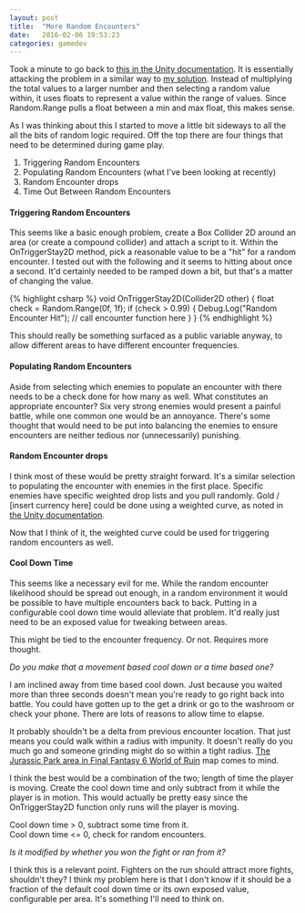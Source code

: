 ```yaml
---
layout: post
title:  "More Random Encounters"
date:   2016-02-06 19:53:23
categories: gamedev  
---
```

Took a minute to go back to [this in the Unity documentation](http://docs.unity3d.com/Manual/RandomNumbers.html). It is essentially attacking the problem in a similar way to [my solution](../03/random-encounters.html). Instead of multiplying the total values to a larger number and then selecting a random value within, it uses floats to represent a value within the range of values. Since Random.Range pulls a float between a min and max float, this makes sense.

As I was thinking about this I started to move a little bit sideways to all the all the bits of random logic required. Off the top there are four things that need to be determined during game play.

1. Triggering Random Encounters
2. Populating Random Encounters (what I've been looking at recently)
3. Random Encounter drops
4. Time Out Between Random Encounters

#### Triggering Random Encounters

This seems like a basic enough problem, create a Box Collider 2D around an area (or create a compound collider) and attach a script to it. Within the OnTriggerStay2D method, pick a reasonable value to be a "hit" for a random encounter. I tested out with the following and it seems to hitting about once a second. It'd certainly needed to be ramped down a bit, but that's a matter of changing the value.

{% highlight csharp %}
void OnTriggerStay2D(Collider2D other)
{
		float check = Random.Range(0f, 1f);
		if (check > 0.99)
		{
				Debug.Log("Random Encounter Hit");
				// call encounter function here
		}
}
{% endhighlight %}

This should really be something surfaced as a public variable anyway, to allow different areas to have different encounter frequencies.

#### Populating Random Encounters

Aside from selecting which enemies to populate an encounter with there needs to be a check done for how many as well. What constitutes an appropriate encounter? Six very strong enemies would present a painful battle, while one common one would be an annoyance. There's some thought that would need to be put into balancing the enemies to ensure encounters are neither tedious nor (unnecessarily) punishing.

#### Random Encounter drops

I think most of these would be pretty straight forward. It's a similar selection to populating the encounter with enemies in the first place. Specific enemies have specific weighted drop lists and you pull randomly. Gold / [insert currency here] could be done using a weighted curve, as noted in [the Unity documentation](http://docs.unity3d.com/Manual/RandomNumbers.html).

Now that I think of it, the weighted curve could be used for triggering random encounters as well.

#### Cool Down Time

This seems like a necessary evil for me. While the random encounter likelihood should be spread out enough, in a random environment it would be possible to have multiple encounters back to back. Putting in a configurable cool down time would alleviate that problem. It'd really just need to be an exposed value for tweaking between areas.

This might be tied to the encounter frequency. Or not. Requires more thought.

*Do you make that a movement based cool down or a time based one?*

I am inclined away from time based cool down. Just because you waited more than three seconds doesn't mean you're ready to go right back into battle. You could have gotten up to the get a drink or go to the washroom or check your phone. There are lots of reasons to allow time to elapse.

It probably shouldn't be a delta from previous encounter location. That just means you could walk within a radius with impunity. It doesn't really do you much go and someone grinding might do so within a tight radius. [The Jurassic Park area in Final Fantasy 6 World of Ruin](http://finalfantasy.wikia.com/wiki/Dinosaur_forest) map comes to mind.

I think the best would be a combination of the two; length of time the player is moving. Create the cool down time and only subtract from it while the player is in motion. This would actually be pretty easy since the OnTriggerStay2D function only runs will the player is moving.

Cool down time > 0, subtract some time from it.<br />
Cool down time <= 0, check for random encounters.

*Is it modified by whether you won the fight or ran from it?*

I think this is a relevant point. Fighters on the run should attract more fights, shouldn't they? I think my problem here is that I don't know if it should be a fraction of the default cool down time or its own exposed value, configurable per area. It's something I'll need to think on.
